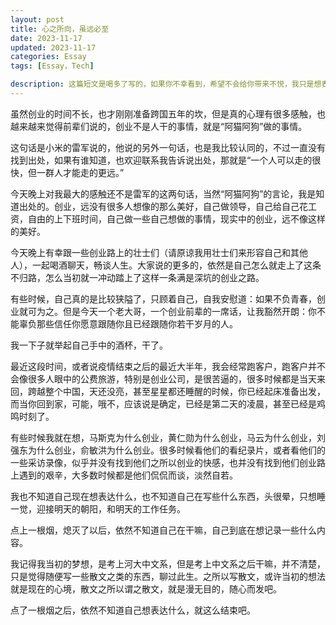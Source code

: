 ```yaml
---
layout: post
title: 心之所向，虽远必至
date: 2023-11-17
updated: 2023-11-17
categories: Essay
tags: [Essay，Tech]

description: 这篇短文是喝多了写的，如果你不幸看到，希望不会给你带来不悦，我只是想表达一下自己的感悟。
---
```


虽然创业的时间不长，也才刚刚准备跨国五年的坎，但是真的心理有很多感触，也越来越来觉得前辈们说的，创业不是人干的事情，就是“阿猫阿狗”做的事情。

这句话是小米的雷军说的，他说的另外一句话，也是我比较认同的，不过一直没有找到出处，如果有谁知道，也欢迎联系我告诉说出处，那就是“一个人可以走的很快，但一群人才能走的更远。”

今天晚上对我最大的感触还不是雷军的这两句话，当然“阿猫阿狗”的言论，我是知道出处的。创业，远没有很多人想像的那么美好，自己做领导，自己给自己花工资，自由的上下班时间，自己做一些自己想做的事情，现实中的创业，远不像这样的美好。

今天晚上有幸跟一些创业路上的壮士们（请原谅我用壮士们来形容自己和其他人），一起喝酒聊天，畅谈人生。大家说的更多的，依然是自己怎么就走上了这条不归路，怎么当初就一冲动踏上了这样一条满是深坑的创业之路。

有些时候，自己真的是比较狭隘了，只顾着自己，自我安慰道：如果不负青春，创业就可为之。但是今天一个老大哥，一个创业前辈的一席话，让我豁然开朗：你不能辜负那些信任你愿意跟随你且已经跟随你若干岁月的人。

我一下子就举起自己手中的酒杯，干了。

最近这段时间，或者说疫情结束之后的最近大半年，我会经常跑客户，跑客户并不会像很多人眼中的公费旅游，特别是创业公司，是很苦逼的，很多时候都是当天来回，跨越整个中国，天还没亮，甚至星星都还睡醒的时候，你已经起床准备出发，而当你回到家，可能，哦不，应该说是确定，已经是第二天的凌晨，甚至已经是鸡鸣时刻了。

有些时候我就在想，马斯克为什么创业，黄仁勋为什么创业，马云为什么创业，刘强东为什么创业，俞敏洪为什么创业。很多时候看他们的看纪录片，或者看他们的一些采访录像，似乎并没有找到他们之所以创业的快感，也并没有找到他们创业路上遇到的艰辛，大多数时候都是他们侃侃而谈，淡然自若。

我也不知道自己现在想表达什么，也不知道自己在写些什么东西，头很晕，只想睡一觉，迎接明天的朝阳，和明天的工作任务。

点上一根烟，熄灭了以后，依然不知道自己在干嘛，自己到底在想记录一些什么内容。

我记得我当初的梦想，是考上河大中文系，但是考上中文系之后干嘛，并不清楚，只是觉得随便写一些散文之类的东西，聊过此生。之所以写散文，或许当初的想法就是现在的心境，散文之所以谓之散文，就是漫无目的，随心而发吧。

点了一根烟之后，依然不知道自己想表达什么，就这么结束吧。

